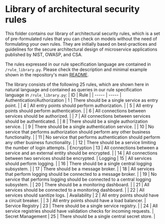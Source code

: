 # Library of architectural security rules

This folder contains our library of architectural security rules, which is a set of pre-formulated rules that you can check on models without the need of formulating your own rules.
They are initially based on best-practices and guidelines for the secure architectural design of microservice applications published by NIST, OWASP, and CSA.

The rules expressed in our rule specification language are contained in ```/rule_library.py```. 
Please check the description and minimal example shown in the repository's main [README](www.github.com/tuhh-softsec/microcertisec/README.md).

The library consists of the following 25 rules, which are shown here in natural language and contained as queries in our rule specification language in ```/rule_library.py```:
| ID | Rule |
| ----- | ----- |
Authentication/Authorization
| 1 | There should be a single service as entry point. |
| 4 | All entry points should perform authorization. |
| 5 | All entry points should perform authentication. |
| 6 | All connections between services should be authorized. |
| 7 | All connections between services should be authenticated. |
| 8 | There should be a single authorization service. |
| 9 | There should be a single authentication service. |
| 10 | No service that performs authorization should perform any other business functionality. |
| 11 | No service that performs authentication should perform any other business functionality. |
| 12 | There should be a service limiting the number of login attempts. |
Encryption
| 13 | All connections between a service and an external entity should be encrypted. |
| 14 | All connections between two services should be encrypted. |
Logging
| 15 | All services should perform logging. |
| 16 | There should be a single central logging subsystem. |
| 17 | There should be a message broker. |
| 18 | All services that perform logging should be connected to a message broker. |
| 19 | No service that performs logging should be connected to a central logging subsystem. |
| 20 | There should be a monitoring dashboard. |
| 21 | All services should be connected to a monitoring dashboard. |
| 22 | All services should sanitize logs. |
Availability
| 2 | All entry points should have a circuit breaker. | 
| 3 | All entry points should have a load balancer. |
Service Registry
| 23 | There should be a single service registry. |
| 24 | All service registries should have validation checks for incoming requests. |
Secret Management
| 25 | There should be a single central secret store. |
